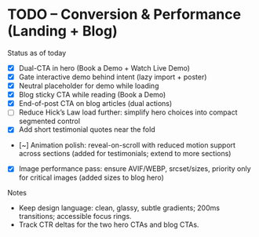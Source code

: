 # TODO – Conversion & Performance (Landing + Blog)

Status as of today

- [x] Dual-CTA in hero (Book a Demo + Watch Live Demo)
- [x] Gate interactive demo behind intent (lazy import + poster)
- [x] Neutral placeholder for demo while loading
- [x] Blog sticky CTA while reading (Book a Demo)
- [x] End-of-post CTA on blog articles (dual actions)
- [ ] Reduce Hick’s Law load further: simplify hero choices into compact segmented control
- [x] Add short testimonial quotes near the fold
- [~] Animation polish: reveal-on-scroll with reduced motion support across sections (added for testimonials; extend to more sections)
- [x] Image performance pass: ensure AVIF/WEBP, srcset/sizes, priority only for critical images (added sizes to blog hero)

Notes

- Keep design language: clean, glassy, subtle gradients; 200ms transitions; accessible focus rings.
- Track CTR deltas for the two hero CTAs and blog CTAs.
